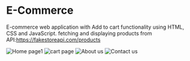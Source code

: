 # E-Commerce
E-commerce web application with Add to cart functionality using HTML, CSS and JavaScript.
fetching and displaying products from API:https://fakestoreapi.com/products



![Home page1](https://github.com/user-attachments/assets/bb2e8cca-88c0-476f-ac6c-59cb47c232f3)
![cart page](https://github.com/user-attachments/assets/cf006953-e6f7-4809-acd0-e3095b897a69)
![About us](https://github.com/user-attachments/assets/67673fee-0c77-4e91-bffa-b3f19829c6d6)
![Contact us](https://github.com/user-attachments/assets/9b9bc74f-5ee5-44b5-8ad0-621566c43e6b)
